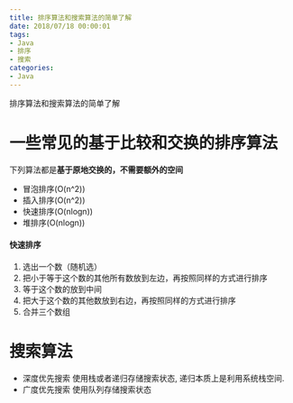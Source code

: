 ```yaml
---
title: 排序算法和搜索算法的简单了解
date: 2018/07/18 00:00:01
tags: 
- Java
- 排序
- 搜索
categories: 
- Java
---
```

排序算法和搜索算法的简单了解
<!--more-->

# 一些常见的基于比较和交换的排序算法
下列算法都是**基于原地交换的，不需要额外的空间**
- 冒泡排序(O(n^2))
- 插入排序(O(n^2))
- 快速排序(O(nlogn))
- 堆排序(O(nlogn))

#### 快速排序
1. 选出一个数（随机选）
2. 把小于等于这个数的其他所有数放到左边，再按照同样的方式进行排序
3. 等于这个数的放到中间
4. 把大于这个数的其他数放到右边，再按照同样的方式进行排序
5. 合并三个数组


# 搜索算法
- 深度优先搜索
使用栈或者递归存储搜索状态, 递归本质上是利用系统栈空间.
- 广度优先搜索
使用队列存储搜索状态
